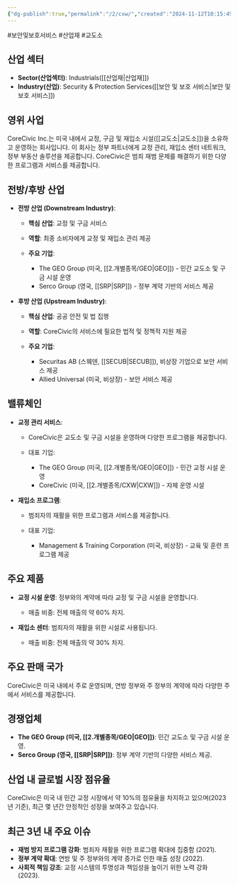 ```yaml
---
{"dg-publish":true,"permalink":"/2/cxw/","created":"2024-11-12T10:15:45.070+09:00","updated":"2025-07-29T21:37:04.543+09:00"}
---
```


#보안및보호서비스 #산업재 #교도소

## 산업 섹터

- **Sector(산업섹터)**: Industrials([[산업재\|산업재]])
- **Industry(산업)**: Security & Protection Services([[보안 및 보호 서비스\|보안 및 보호 서비스]])

## 영위 사업

CoreCivic Inc.는 미국 내에서 교정, 구금 및 재입소 시설([[교도소\|교도소]])을 소유하고 운영하는 회사입니다. 이 회사는 정부 파트너에게 교정 관리, 재입소 센터 네트워크, 정부 부동산 솔루션을 제공합니다. CoreCivic은 범죄 재범 문제를 해결하기 위한 다양한 프로그램과 서비스를 제공합니다.

## 전방/후방 산업

- **전방 산업 (Downstream Industry)**:
    
    - **핵심 산업**: 교정 및 구금 서비스
    - **역할**: 최종 소비자에게 교정 및 재입소 관리 제공
    - **주요 기업**:
        
        - The GEO Group (미국, [[2.개별종목/GEO\|GEO]]) - 민간 교도소 및 구금 시설 운영
        - Serco Group (영국, [[SRP\|SRP]]) - 정부 계약 기반의 서비스 제공
        
    
- **후방 산업 (Upstream Industry)**:
    
    - **핵심 산업**: 공공 안전 및 법 집행
    - **역할**: CoreCivic의 서비스에 필요한 법적 및 정책적 지원 제공
    - **주요 기업**:
        
        - Securitas AB (스웨덴, [[SECUB\|SECUB]]), 비상장 기업으로 보안 서비스 제공
        - Allied Universal (미국, 비상장) - 보안 서비스 제공
        
    

## 밸류체인

- **교정 관리 서비스**:
    
    - CoreCivic은 교도소 및 구금 시설을 운영하며 다양한 프로그램을 제공합니다.
    - 대표 기업:
        
        - The GEO Group (미국, [[2.개별종목/GEO\|GEO]]) - 민간 교정 시설 운영
        - CoreCivic (미국, [[2.개별종목/CXW\|CXW]]) - 자체 운영 시설
        
    
- **재입소 프로그램**:
    
    - 범죄자의 재활을 위한 프로그램과 서비스를 제공합니다.
    - 대표 기업:
        
        - Management & Training Corporation (미국, 비상장) - 교육 및 훈련 프로그램 제공
        
    

## 주요 제품

- **교정 시설 운영**: 정부와의 계약에 따라 교정 및 구금 시설을 운영합니다.
    
    - 매출 비중: 전체 매출의 약 60% 차지.
    
- **재입소 센터**: 범죄자의 재활을 위한 시설로 사용됩니다.
    
    - 매출 비중: 전체 매출의 약 30% 차지.
    

## 주요 판매 국가

CoreCivic은 미국 내에서 주로 운영되며, 연방 정부와 주 정부의 계약에 따라 다양한 주에서 서비스를 제공합니다.

## 경쟁업체

- **The GEO Group (미국, [[2.개별종목/GEO\|GEO]])**: 민간 교도소 및 구금 시설 운영.
- **Serco Group (영국, [[SRP\|SRP]])**: 정부 계약 기반의 다양한 서비스 제공.

## 산업 내 글로벌 시장 점유율

CoreCivic은 미국 내 민간 교정 시장에서 약 10%의 점유율을 차지하고 있으며(2023년 기준), 최근 몇 년간 안정적인 성장을 보여주고 있습니다.

## 최근 3년 내 주요 이슈

- **재범 방지 프로그램 강화**: 범죄자 재활을 위한 프로그램 확대에 집중함 (2021).
- **정부 계약 확대**: 연방 및 주 정부와의 계약 증가로 인한 매출 성장 (2022).
- **사회적 책임 강조**: 교정 시스템의 투명성과 책임성을 높이기 위한 노력 강화 (2023).